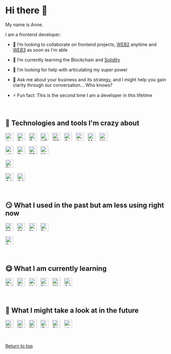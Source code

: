<a name="top"></a>

# Hi there 👋

My name is Anne.

I am a frontend developer:

- 👯 I’m looking to collaborate on frontend projects, [WEB2][anchor_current] anytime and [WEB3][anchor_learning] as soon as I'm able

- 🌱 I’m currently learning the Blockchain and [Solidity][anchor_learning]

- 🤔 I’m looking for help with articulating my super power

- 💬 Ask me about your business and its strategy, and I might help you gain clarity through our conversation... Who knows?

- ⚡ Fun fact: This is the second time I am a developer in this lifetime

<!-- # All emojis to choose from
🛠️🎯🤪😋
🎯🙄😏
📖🎓🚧🏗️🦉🧩
🐒🤔🎱🛼🛤️🛣️🪂🧭🧪⚗️🧲🔮
 -->

&nbsp;

<a name="technos-current"></a>

## 🤪 Technologies and tools I'm crazy about

[<img src="https://img.shields.io/badge/JavaScript-282C34?logo=javascript&logoColor=F7DF1E" alt="JavaScript logo" title="JavaScript" height="25" />][anchor_current]
&nbsp;
[<img src="https://img.shields.io/badge/React.js-282C34?logo=react&logoColor=61DAFB" alt="React.js logo" title="React.js" height="25" />][anchor_current]
&nbsp;
[<img src="https://img.shields.io/badge/TypeScript-282C34?logo=typescript&logoColor=3178C6" alt="TypeScript logo" title="TypeScript" height="25" />][anchor_current]
&nbsp;
[<img src="https://img.shields.io/badge/HTML5-282C34?logo=html5&logoColor=E34F26" alt="HTML5 logo" title="HTML5" height="25" />][anchor_current]
&nbsp;
[<img src="https://img.shields.io/badge/CSS3-282C34?logo=css3&logoColor=1572B6" alt="CSS3 logo" title="CSS3" height="25" />][anchor_current]
&nbsp;
[<img src="https://img.shields.io/badge/SASS%20/%20SCSS-282C34?logo=sass&logoColor=CC6699" alt="Sass logo" title="Sass" height="25" />][anchor_current]
&nbsp;
[<img src="https://img.shields.io/badge/Jest-282C34?logo=jest&logoColor=C21325" alt="Jest logo" title="Jest" height="25" />][anchor_current]
&nbsp;
[<img src="https://img.shields.io/badge/MobX-282C34?logo=mobx&logoColor=FF9955" alt="MobX logo" title="MobX" height="25" />][anchor_current]
&nbsp;
[<img src="https://img.shields.io/badge/Vite-282C34?logo=vite&logoColor=646CFF" alt="Vite logo" title="Vite" height="25" />][anchor_current]
&nbsp;

[<img src="https://img.shields.io/badge/git-282C34?logo=git&logoColor=F05032" alt="git logo" title="git" height="25" />][anchor_current]
&nbsp;
[<img src="https://img.shields.io/badge/Prettier-282C34?logo=prettier&logoColor=F7B93E" alt="Prettier logo" title="Prettier" height="25" />][anchor_current]
&nbsp;
[<img src="https://img.shields.io/badge/ESLint-282C34?logo=eslint&logoColor=4B32C3" alt="ESLint logo" title="ESLint" height="25" />][anchor_current]
&nbsp;
[<img src="https://img.shields.io/badge/VS%20Code-282C34?logo=visual-studio-code&logoColor=007ACC" alt="Visual Studio Code logo" title="Visual Studio Code" height="25" />][anchor_current]
&nbsp;

[<img src="https://img.shields.io/badge/Figma-282C34?logo=figma&logoColor=F24E1E" alt="Figma logo" title="Figma" height="25" />][anchor_current]
&nbsp;

[<img src="https://img.shields.io/badge/Adobe%20Illustrator-282C34?logo=adobeillustrator&logoColor=FF9A00" alt="Adobe Illustrator logo" title="Adobe Illustrator" height="25" />][anchor_current]
&nbsp;
[<img src="https://img.shields.io/badge/Adobe%20InDesign-282C34?logo=adobeindesign&logoColor=FF3366" alt="Adobe InDesign logo" title="Adobe InDesign" height="25" />][anchor_current]
&nbsp;

&nbsp;

<a name="technos-past"></a>

## 😏 What I used in the past but am less using right now

[<img src="https://img.shields.io/badge/MySQL-282C34?logo=mysql&logoColor=4479A1" alt="MySQL logo" title="MySQL" height="25" />][anchor_past]
&nbsp;
[<img src="https://img.shields.io/badge/MongoDB-282C34?logo=mongodb&logoColor=47A248" alt="MongoDB logo" title="MongoDB" height="25" />][anchor_past]
&nbsp;
[<img src="https://img.shields.io/badge/Node.js-282C34?logo=node.js&logoColor=339933" alt="Node.js logo" title="Node.js" height="25" />][anchor_past]
&nbsp;
[<img src="https://img.shields.io/badge/Express-282C34?logo=express&logoColor=FFFFFF" alt="Express.js logo" title="Express.js" height="25" />][anchor_past]

[<img src="https://img.shields.io/badge/Arduino-282C34?logo=arduino&logoColor=00979D" alt="Arduino logo" title="Arduino" height="25" />][anchor_past]
&nbsp;

&nbsp;

<a name="technos-learning"></a>

## 😋 What I am currently learning

[<img src="https://img.shields.io/badge/Solidity-282C34?logo=solidity&logoColor=002FA7&" alt="Solidity logo" title="Solidity" height="25" />][anchor_learning]
&nbsp;
[<img src="https://img.shields.io/badge/Ethers.js-282C34?logo=ethersdotjs&logoColor=24339B" alt="Ethers.js logo" title="Ethers.js" height="25" />][anchor_learning]
&nbsp;
[<img src="https://img.shields.io/badge/Hardhat-282C34?logo=hardhat&logoColor=FFF04D" alt="Hardhat logo" title="Hardhat" height="25" />][anchor_learning]
&nbsp;
[<img src="https://img.shields.io/badge/Next.js-282C34?logo=nextdotjs&logoColor=FFFFFF" alt="Next.js logo" title="Next.js" height="25" />][anchor_learning]
&nbsp;
[<img src="https://img.shields.io/badge/Vitest-282C34?logo=vitest&logoColor=6E9F18" alt="Vitest logo" title="Vitest" height="25" />][anchor_learning]
&nbsp;
[<img src="https://img.shields.io/badge/Adobe%20Premiere%20Pro-282C34?logo=adobepremierepro&logoColor=9999FF" alt="Adobe Premiere Pro logo" title="Adobe Premiere Pro" height="25" />][anchor_learning]
&nbsp;

<!-- [<img src="https://user-images.githubusercontent.com/67058118/178624116-4ebf3a1d-d294-4f96-ab6d-8e9b066144e2.svg" alt="Ethers logo" title="Ethers.js" height="16" />][anchor_learning]
&nbsp;
[<img src="https://hardhat.org/_next/static/media/hardhat-logo.5c5f687b.svg" alt="Hardhat logo" title="Hardhat" height="16" />][anchor_learning]
[<img src="https://plugins.jetbrains.com/files/18551/349727/icon/pluginIcon.svg" alt="Hardhat logo" title="Hardhat" height="20" />][anchor_learning]
&nbsp; -->

&nbsp;

<a name="technos-future"></a>

## 🤔 What I might take a look at in the future

[<img src="https://img.shields.io/badge/Web3.js-282C34?logo=web3dotjs&logoColor=#F16822" alt="Web3.js logo" title="Web3.js" height="25" />][anchor_future]
&nbsp;
[<img src="https://img.shields.io/badge/Wagmi-282C34?logo=wagmi&logoColor=02569B" alt="Wagmi logo" title="Wagmi" height="25" />][anchor_future]
&nbsp;
[<img src="https://img.shields.io/badge/Flutter-282C34?logo=flutter&logoColor=02569B" alt="Flutter logo" title="Flutter" height="25" />][anchor_future]
&nbsp;
[<img src="https://img.shields.io/badge/GraphQL-282C34?logo=graphql&logoColor=E10098" alt="GraphQL logo" title="GraphQL" height="25" />][anchor_future]
&nbsp;
[<img src="https://img.shields.io/badge/Firebase-282C34?logo=firebase&logoColor=FFCA28" alt="Firebase logo" title="Firebase" height="25" />][anchor_future]
&nbsp;
[<img src="https://img.shields.io/static/v1?label=&message=styled-components&color=282C34&logo=styled-components&logoColor=DB7093" alt="styled-components logo" title="styled-components" height="25" />][anchor_future]
&nbsp;

&nbsp;

[Return to top][anchor_top]

[anchor_top]: #top
[anchor_current]: #technos-current
[anchor_past]: #technos-past
[anchor_learning]: #technos-learning
[anchor_future]: #technos-future
